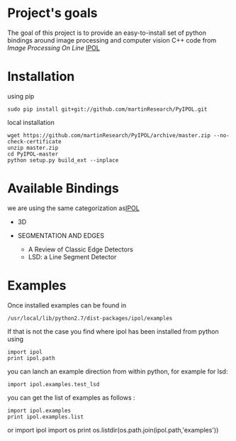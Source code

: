 # Project's goals

The goal of this project is to provide an easy-to-install set of python bindings around image processing and computer vision C++
code from *Image Processing On Line* [IPOL](http://www.ipol.im/)

 
# Installation

using pip

	sudo pip install git+git://github.com/martinResearch/PyIPOL.git


local installation 

	wget https://github.com/martinResearch/PyIPOL/archive/master.zip --no-check-certificate
	unzip master.zip 
	cd PyIPOL-master
	python setup.py build_ext --inplace


# Available Bindings

we are using the same categorization as[IPOL](http://www.ipol.im/)

* 3D
 
* SEGMENTATION AND EDGES
	* A Review of Classic Edge Detectors
	* LSD: a Line Segment Detector

# Examples 

Once installed examples can be found in 

	/usr/local/lib/python2.7/dist-packages/ipol/examples

If that is not the case you find where ipol has been installed from python using

	import ipol
	print ipol.path

you can lanch an example direction from within python, for example for lsd: 

	import ipol.examples.test_lsd

you can get the list of examples as follows :

	import ipol.examples
	print ipol.examples.list

or 
	import ipol 
	import os
	print os.listdir(os.path.join(ipol.path,'examples'))



